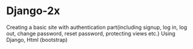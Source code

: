 # Django-2x
Creating a basic site with authentication part(including signup, log in, log out, change password, reset password,
protecting views etc.) Using Django, Html (bootstrap)
